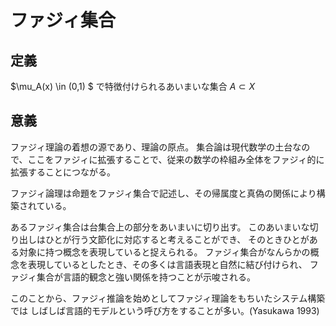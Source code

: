 # ファジィ集合

## 定義

$\mu_A(x) \in (0,1) $
  で特徴付けられるあいまいな集合 $A \subset X$

## 意義
ファジィ理論の着想の源であり、理論の原点。
集合論は現代数学の土台なので、ここをファジィに拡張することで、従来の数学の枠組み全体をファジィ的に拡張することにつながる。

ファジィ論理は命題をファジィ集合で記述し、その帰属度と真偽の関係により構築されている。

あるファジィ集合は台集合上の部分をあいまいに切り出す。
このあいまいな切り出しはひとが行う文節化に対応すると考えることができ、
そのときひとがある対象に持つ概念を表現していると捉えられる。
ファジィ集合がなんらかの概念を表現しているとしたとき、その多くは言語表現と自然に結び付けられ、
ファジィ集合が言語的観念と強い関係を持つことが示唆される。

このことから、ファジィ推論を始めとしてファジィ理論をもちいたシステム構築では
しばしば言語的モデルという呼び方をすることが多い。(Yasukawa 1993)
